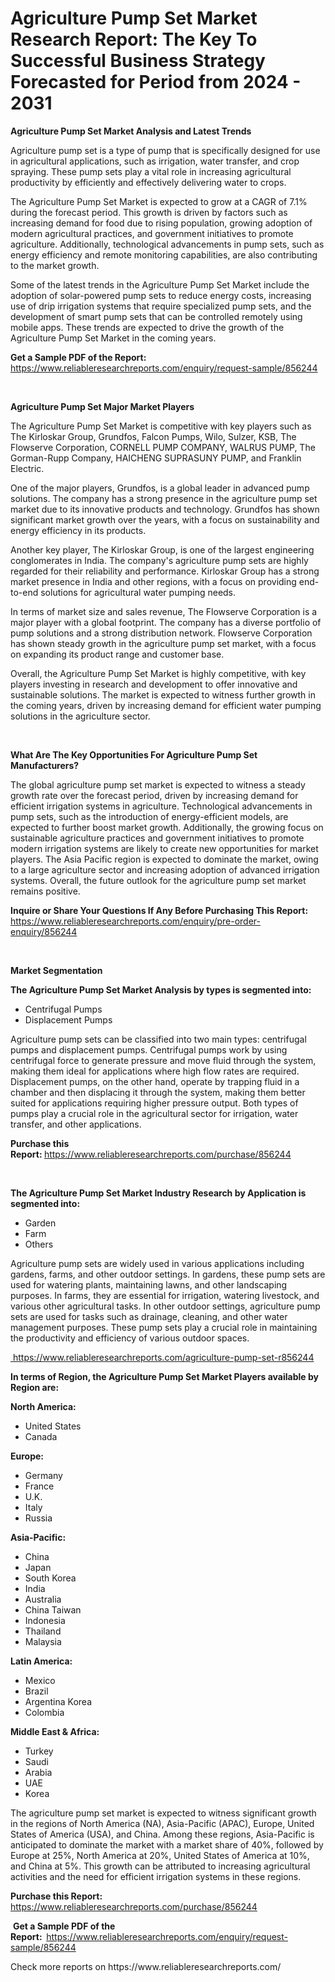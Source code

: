<p><h1>Agriculture Pump Set Market Research Report: The Key To Successful Business Strategy Forecasted for Period from 2024 - 2031</h1></p><p><strong>Agriculture Pump Set Market Analysis and Latest Trends</strong></p>
<p><p>Agriculture pump set is a type of pump that is specifically designed for use in agricultural applications, such as irrigation, water transfer, and crop spraying. These pump sets play a vital role in increasing agricultural productivity by efficiently and effectively delivering water to crops.</p><p>The Agriculture Pump Set Market is expected to grow at a CAGR of 7.1% during the forecast period. This growth is driven by factors such as increasing demand for food due to rising population, growing adoption of modern agricultural practices, and government initiatives to promote agriculture. Additionally, technological advancements in pump sets, such as energy efficiency and remote monitoring capabilities, are also contributing to the market growth.</p><p>Some of the latest trends in the Agriculture Pump Set Market include the adoption of solar-powered pump sets to reduce energy costs, increasing use of drip irrigation systems that require specialized pump sets, and the development of smart pump sets that can be controlled remotely using mobile apps. These trends are expected to drive the growth of the Agriculture Pump Set Market in the coming years.</p></p>
<p><strong>Get a Sample PDF of the Report:&nbsp;</strong> <a href="https://www.reliableresearchreports.com/enquiry/request-sample/856244">https://www.reliableresearchreports.com/enquiry/request-sample/856244</a></p>
<p>&nbsp;</p>
<p><strong>Agriculture Pump Set Major Market Players</strong></p>
<p><p>The Agriculture Pump Set Market is competitive with key players such as The Kirloskar Group, Grundfos, Falcon Pumps, Wilo, Sulzer, KSB, The Flowserve Corporation, CORNELL PUMP COMPANY, WALRUS PUMP, The Gorman-Rupp Company, HAICHENG SUPRASUNY PUMP, and Franklin Electric. </p><p>One of the major players, Grundfos, is a global leader in advanced pump solutions. The company has a strong presence in the agriculture pump set market due to its innovative products and technology. Grundfos has shown significant market growth over the years, with a focus on sustainability and energy efficiency in its products.</p><p>Another key player, The Kirloskar Group, is one of the largest engineering conglomerates in India. The company's agriculture pump sets are highly regarded for their reliability and performance. Kirloskar Group has a strong market presence in India and other regions, with a focus on providing end-to-end solutions for agricultural water pumping needs.</p><p>In terms of market size and sales revenue, The Flowserve Corporation is a major player with a global footprint. The company has a diverse portfolio of pump solutions and a strong distribution network. Flowserve Corporation has shown steady growth in the agriculture pump set market, with a focus on expanding its product range and customer base.</p><p>Overall, the Agriculture Pump Set Market is highly competitive, with key players investing in research and development to offer innovative and sustainable solutions. The market is expected to witness further growth in the coming years, driven by increasing demand for efficient water pumping solutions in the agriculture sector.</p></p>
<p>&nbsp;</p>
<p><strong>What Are The Key Opportunities For Agriculture Pump Set Manufacturers?</strong></p>
<p><p>The global agriculture pump set market is expected to witness a steady growth rate over the forecast period, driven by increasing demand for efficient irrigation systems in agriculture. Technological advancements in pump sets, such as the introduction of energy-efficient models, are expected to further boost market growth. Additionally, the growing focus on sustainable agriculture practices and government initiatives to promote modern irrigation systems are likely to create new opportunities for market players. The Asia Pacific region is expected to dominate the market, owing to a large agriculture sector and increasing adoption of advanced irrigation systems. Overall, the future outlook for the agriculture pump set market remains positive.</p></p>
<p><strong>Inquire or Share Your Questions If Any Before Purchasing This Report:</strong> <a href="https://www.reliableresearchreports.com/enquiry/pre-order-enquiry/856244">https://www.reliableresearchreports.com/enquiry/pre-order-enquiry/856244</a></p>
<p>&nbsp;</p>
<p><strong>Market Segmentation</strong></p>
<p><strong>The Agriculture Pump Set Market Analysis by types is segmented into:</strong></p>
<p><ul><li>Centrifugal Pumps</li><li>Displacement Pumps</li></ul></p>
<p><p>Agriculture pump sets can be classified into two main types: centrifugal pumps and displacement pumps. Centrifugal pumps work by using centrifugal force to generate pressure and move fluid through the system, making them ideal for applications where high flow rates are required. Displacement pumps, on the other hand, operate by trapping fluid in a chamber and then displacing it through the system, making them better suited for applications requiring higher pressure output. Both types of pumps play a crucial role in the agricultural sector for irrigation, water transfer, and other applications.</p></p>
<p><strong>Purchase this Report:&nbsp;</strong><a href="https://www.reliableresearchreports.com/purchase/856244">https://www.reliableresearchreports.com/purchase/856244</a></p>
<p>&nbsp;</p>
<p><strong>The Agriculture Pump Set Market Industry Research by Application is segmented into:</strong></p>
<p><ul><li>Garden</li><li>Farm</li><li>Others</li></ul></p>
<p><p>Agriculture pump sets are widely used in various applications including gardens, farms, and other outdoor settings. In gardens, these pump sets are used for watering plants, maintaining lawns, and other landscaping purposes. In farms, they are essential for irrigation, watering livestock, and various other agricultural tasks. In other outdoor settings, agriculture pump sets are used for tasks such as drainage, cleaning, and other water management purposes. These pump sets play a crucial role in maintaining the productivity and efficiency of various outdoor spaces.</p></p>
<p><a href="https://www.reliableresearchreports.com/agriculture-pump-set-r856244">&nbsp;https://www.reliableresearchreports.com/agriculture-pump-set-r856244</a></p>
<p><strong>In terms of Region, the Agriculture Pump Set Market Players available by Region are:</strong></p>
<p>
    <p> <strong> North America: </strong>
        <ul>
            <li>United States</li>
            <li>Canada</li>
        </ul>
        </p> 
    <p> <strong> Europe: </strong>
        <ul>
            <li>Germany</li>
            <li>France</li>
            <li>U.K.</li>
            <li>Italy</li>
            <li>Russia</li>
        </ul>
        </p> 
    <p> <strong> Asia-Pacific: </strong>
        <ul>
            <li>China</li>
            <li>Japan</li>
            <li>South Korea</li>
            <li>India</li>
            <li>Australia</li>
            <li>China Taiwan</li>
            <li>Indonesia</li>
            <li>Thailand</li>
            <li>Malaysia</li>
        </ul>
        </p> 
    <p> <strong> Latin America: </strong>
        <ul>
            <li>Mexico</li>
            <li>Brazil</li>
            <li>Argentina Korea</li>
            <li>Colombia</li>
        </ul>
        </p> 
    <p> <strong> Middle East & Africa: </strong>
        <ul>
            <li>Turkey</li>
            <li>Saudi</li>
            <li>Arabia</li>
            <li>UAE</li>
            <li>Korea</li>
        </ul>
    </p>
    </p>
<p><p>The agriculture pump set market is expected to witness significant growth in the regions of North America (NA), Asia-Pacific (APAC), Europe, United States of America (USA), and China. Among these regions, Asia-Pacific is anticipated to dominate the market with a market share of 40%, followed by Europe at 25%, North America at 20%, United States of America at 10%, and China at 5%. This growth can be attributed to increasing agricultural activities and the need for efficient irrigation systems in these regions.</p></p>
<p><strong>Purchase this Report: </strong><a href="https://www.reliableresearchreports.com/purchase/856244">https://www.reliableresearchreports.com/purchase/856244</a></p>
<p>&nbsp;<strong>Get a Sample PDF of the Report:&nbsp;&nbsp;</strong><a href="https://www.reliableresearchreports.com/enquiry/request-sample/856244">https://www.reliableresearchreports.com/enquiry/request-sample/856244</a></p>
<p><strong></strong></p>
<p>Check more reports on https://www.reliableresearchreports.com/</p>